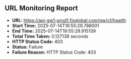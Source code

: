 ## URL Monitoring Report

- **URL:** https://api-gw1-prod1.fisglobal.com/gw/v1/health
- **Start Time:** 2025-07-14T19:55:29.788001
- **End Time:** 2025-07-14T19:55:29.915139
- **Total Time Taken:** 0.127138 seconds
- **HTTP Status Code:** 403
- **Status:** Failure
- **Failure Reason:** HTTP Status Code: 403
